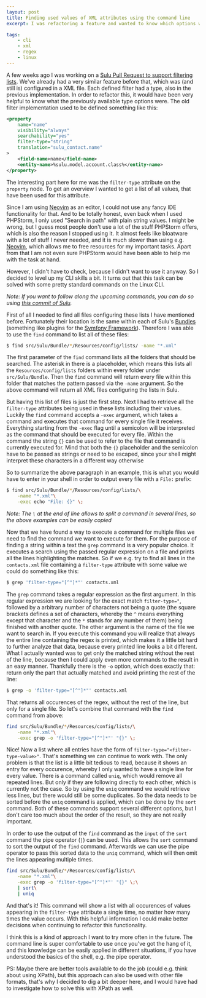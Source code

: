 ```yaml
---
layout: post
title: Finding used values of XML attributes using the command line
excerpt: I was refactoring a feature and wanted to know which options were used for a certain attribute in a XML file. I decided to level up my CLI skills for that.

tags:
    - cli
    - xml
    - regex
    - linux
---
```


A few weeks ago I was working on a
[Sulu Pull Request to support filtering lists](https://github.com/sulu/sulu/pull/5035). We've already had a very
similar feature before that, which was (and still is) configured in a XML file. Each defined filter had a type, also in
the previous implementation. In order to refactor this, it would have been very helpful to know what the previously
available type options were. The old filter implementation used to be defined something like this:

```xml
<property
    name="name"
    visibility="always"
    searchability="yes"
    filter-type="string"
    translation="sulu_contact.name"
>
    <field-name>name</field-name>
    <entity-name>%sulu.model.account.class%</entity-name>
</property>
```

The interesting part here for me was the `filter-type` attribute on the `property` node. To get an overview I wanted to
get a list of all values, that have been used for this attribute.

Since I am using [Neovim](https://neovim.io/) as an editor, I could not use any fancy IDE functionality for that. And
to be totally honest, even back when I used PHPStorm, I only used "Search in path" with plain string values. I might be
wrong, but I guess most people don't use a lot of the stuff PHPStorm offers, which is also the reason I stopped using
it. It almost feels like bloatware with a lot of stuff I never needed, and it is much slower than using e.g.
[Neovim](https://neovim.io/), which allows me to free resources for my important tasks. Apart from that I am not even
sure PHPStorm would have been able to help me with the task at hand.

However, I didn't have to check, because I didn't want to use it anyway. So I decided to level up my CLI skills a bit.
It turns out that this task can be solved with some pretty standard commands on the Linux CLI.

*Note: If you want to follow along the upcoming commands, you can do so using
[this commit of Sulu](https://github.com/sulu/sulu/commit/dd99ea0f0ee8b5afc7995f79ac6fd3c3bced5027).*

First of all I needed to find all files configuring these lists I have mentioned before. Fortunately their location is
the same within each of Sulu's [Bundles](https://symfony.com/doc/current/bundles.html) (something like plugins for the
[Symfony Framework](https://symfony.com/)). Therefore I was able to use the `find` command to list all of these files:

```bash
$ find src/Sulu/Bundle/*/Resources/config/lists/ -name "*.xml"
```

The first parameter of the `find` command lists all the folders that should be searched. The asterisk in there is a
placeholder, which means this lists all the `Resources/config/lists` folders within every folder under
`src/Sulu/Bundle`. Then the `find` command will return every file within this folder that matches the pattern passed
via the `-name` argument. So the above command will return all XML files configuring the lists in Sulu.

But having this list of files is just the first step. Next I had to retrieve all the `filter-type` attributes being
used in these lists including their values. Luckily the `find` command accepts a `-exec` argument, which takes a
command and executes that command for every single file it receives. Everything starting from the `-exec` flag until
a semicolon will be interpreted as the command that should be executed for every file. Within the command the string
`{}` can be used to refer to the file that command is currently executed for. Mind that both the `{}` placeholder and
the semicolon have to be passed as strings or need to be escaped, since your shell might interpret these characters in
a different way otherwise

So to summarize the above paragraph in an example, this is what you would have to enter in your shell in order to
output every file with a `File:` prefix:

```bash
$ find src/Sulu/Bundle/*/Resources/config/lists/\
    -name "*.xml"\
    -exec echo "File: {}" \;
```

*Note: The `\` at the end of line allows to split a command in several lines, so the above examples can be easily
copied*

Now that we have found a way to execute a command for multiple files we need to find the command we want to execute for
them. For the purpose of finding a string within a text the `grep` command is a very popular choice. It executes a
search using the passed regular expression on a file and prints all the lines highlighting the matches. So if we e.g.
try to find all lines in the `contacts.xml` file containing a `filter-type` attribute with some value we could do
something like this:

```bash
$ grep 'filter-type="[^"]*"' contacts.xml
```

The `grep` command takes a regular expression as the first argument. In this regular expression we are looking for the
exact match `filter-type="`, followed by a arbitrary number of characters not being a quote (the square brackets
defines a set of characters, whereby the `^` means everything except that character and the `*` stands for any number
of them) being finished with another quote. The other argument is the name of the file we want to search in. If you
execute this command you will realize that always the entire line containing the regex is printed, which makes it a
little bit hard to further analyze that data, because every printed line looks a bit different. What I actually wanted
was to get only the matched string without the rest of the line, because then I could apply even more commands to the
result in an easy manner. Thankfully there is the `-o` option, which does exactly that: return only the part that
actually matched and avoid printing the rest of the line:

```bash
$ grep -o 'filter-type="[^"]*"' contacts.xml
```

That returns all occurences of the regex, without the rest of the line, but only for a single file. So let's combine
that command with the `find` command from above:

```bash
find src/Sulu/Bundle/*/Resources/config/lists/\
    -name "*.xml"\
    -exec grep -o 'filter-type="[^"]*"' "{}" \;
```

Nice! Now a list where all entries have the form of `filter-type="<filter-type-value>"`. That's something we can
continue to work with. The only problem is that the list is a little bit tedious to read, because it shows an entry for
every occurence, whereby I only wanted to have a single line for every value. There is a command called `uniq`, which
would remove all repeated lines. But only if they are following directly to each other, which is currently not the
case. So by using the `uniq` command we would retrieve less lines, but there would still be some duplicates. So the
data needs to be sorted before the `uniq` command is applied, which can be done by the `sort` command. Both of these
commands support several different options, but I don't care too much about the order of the result, so they are not
really important.

In order to use the output of the `find` command as the `input` of the `sort` command the pipe operator (`|`) can be
used. This allows the `sort` command to sort the output of the `find` command. Afterwards we can use the pipe
operator to pass this sorted data to the `uniq` command, which will then omit the lines appearing multiple times.

```bash
find src/Sulu/Bundle/*/Resources/config/lists/\
    -name "*.xml"\
    -exec grep -o 'filter-type="[^"]*"' "{}" \;\
    | sort\
    | uniq
```

And that's it! This command will show a list with all occurences of values appearing in the `filter-type` attribute a
single time, no matter how many times the value occurs. With this helpful information I could make better decisions
when continuing to refactor this functionality.

 I think this is a kind of approach I want to try more often in the future. The command line is super comfortable to
 use once you've got the hang of it, and this knowledge can be easily applied in different situations, if you have
 understood the basics of the shell, e.g. the pipe operator.

 PS: Maybe there are better tools available to do the job (could e.g. think about using XPath), but this approach can
 also be used with other file formats, that's why I decided to dig a bit deeper here, and I would have had to
 investigate how to solve this with XPath as well.
